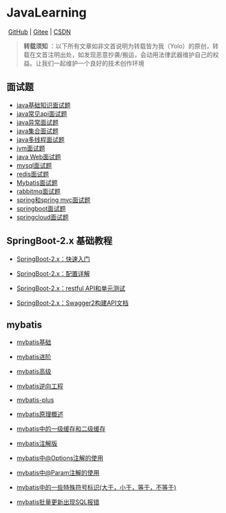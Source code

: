 # 												JavaLearning

​																													[GitHub](https://github.com/Yolo229/java_learning) | [Gitee](https://gitee.com/huanglei1111/java_learning) | [CSDN](https://blog.csdn.net/weixin_43296313?type=blog)

> **转载须知** ：以下所有文章如非文首说明为转载皆为我（Yolo）的原创，转载在文首注明出处，如发现恶意抄袭/搬运，会动用法律武器维护自己的权益。让我们一起维护一个良好的技术创作环境

## 面试题

- [java基础知识面试题](https://github.com/Yolo229/java_learning/blob/main/doc/%E9%9D%A2%E8%AF%95%E9%A2%98/Java%E5%9F%BA%E7%A1%80%E9%9D%A2%E8%AF%95%E9%A2%98/Java%E5%9F%BA%E7%A1%80%E7%9F%A5%E8%AF%86%E9%9D%A2%E8%AF%95%E9%A2%98.md)
- [java常见api面试题](https://github.com/Yolo229/java_learning/blob/main/doc/%E9%9D%A2%E8%AF%95%E9%A2%98/Java%E5%B8%B8%E8%A7%81API%E9%9D%A2%E8%AF%95%E9%A2%98/Java%E5%B8%B8%E8%A7%81API%E9%9D%A2%E8%AF%95%E9%A2%98.md)
- [java异常面试题](https://github.com/Yolo229/java_learning/blob/main/doc/%E9%9D%A2%E8%AF%95%E9%A2%98/Java%E5%BC%82%E5%B8%B8%E9%9D%A2%E8%AF%95%E9%A2%98/Java%E5%BC%82%E5%B8%B8%E9%9D%A2%E8%AF%95%E9%A2%98.md)
- [java集合面试题](https://github.com/Yolo229/java_learning/blob/main/doc/%E9%9D%A2%E8%AF%95%E9%A2%98/Java%E9%9B%86%E5%90%88%E5%AE%B9%E5%99%A8%E9%9D%A2%E8%AF%95%E9%A2%98/Java%E9%9B%86%E5%90%88%E5%AE%B9%E5%99%A8%E9%9D%A2%E8%AF%95%E9%A2%98.md)
- [java多线程面试题](https://github.com/Yolo229/java_learning/blob/main/doc/%E9%9D%A2%E8%AF%95%E9%A2%98/Java%E5%A4%9A%E7%BA%BF%E7%A8%8B%E9%9D%A2%E8%AF%95%E9%A2%98/Java%E5%A4%9A%E7%BA%BF%E7%A8%8B%E9%9D%A2%E8%AF%95%E9%A2%98.md)
- [jvm面试题](https://github.com/Yolo229/java_learning/blob/main/doc/%E9%9D%A2%E8%AF%95%E9%A2%98/JVM%E9%9D%A2%E8%AF%95%E9%A2%98/JVM%E9%9D%A2%E8%AF%95%E9%A2%98.md)
- [java Web面试题](https://github.com/Yolo229/java_learning/blob/main/doc/%E9%9D%A2%E8%AF%95%E9%A2%98/JavaWeb%E9%9D%A2%E8%AF%95%E9%A2%98/JavaWeb%E9%9D%A2%E8%AF%95%E9%A2%98.md)
- [mysql面试题](https://github.com/Yolo229/java_learning/blob/main/doc/%E9%9D%A2%E8%AF%95%E9%A2%98/MysqL%E9%9D%A2%E8%AF%95%E9%A2%98/MySQL%E9%9D%A2%E8%AF%95%E9%A2%98.md)
- [redis面试题](https://github.com/Yolo229/java_learning/blob/main/doc/%E9%9D%A2%E8%AF%95%E9%A2%98/Redis%E9%9D%A2%E8%AF%95%E9%A2%98/Redis%E9%9D%A2%E8%AF%95%E9%A2%98.md)
- [Mybatis面试题](https://github.com/Yolo229/java_learning/blob/main/doc/%E9%9D%A2%E8%AF%95%E9%A2%98/Mybats%E9%9D%A2%E8%AF%95%E9%A2%98/Mybatis%E9%9D%A2%E8%AF%95%E9%A2%98.md)
- [rabbitmq面试题](https://github.com/Yolo229/java_learning/blob/main/doc/%E9%9D%A2%E8%AF%95%E9%A2%98/RabbitMQ%E9%9D%A2%E8%AF%95%E9%A2%98/RabbitMQ%E9%9D%A2%E8%AF%95%E9%A2%98.md)
- [spring和spring mvc面试题](https://github.com/Yolo229/java_learning/blob/main/doc/%E9%9D%A2%E8%AF%95%E9%A2%98/Spring%E5%85%A8%E5%AE%B6%E6%A1%B6%E9%9D%A2%E8%AF%95%E9%A2%98/Spring%E5%85%A8%E5%AE%B6%E6%A1%B6%E9%9D%A2%E8%AF%95%E9%A2%98.md)
- [springboot面试题](https://github.com/Yolo229/java_learning/blob/main/doc/%E9%9D%A2%E8%AF%95%E9%A2%98/springboot%E9%9D%A2%E8%AF%95%E9%A2%98/springboot%E9%9D%A2%E8%AF%95%E9%A2%98.md)
- [springcloud面试题](https://github.com/Yolo229/java_learning/blob/main/doc/%E9%9D%A2%E8%AF%95%E9%A2%98/SpringCloud%E9%9D%A2%E8%AF%95%E9%A2%98/SpringCloud%E9%9D%A2%E8%AF%95%E9%A2%98.md)

## SpringBoot-2.x 基础教程

- [SpringBoot-2.x：快速入门](https://github.com/Yolo229/java_learning/blob/main/doc/springboot-2.x/springboot-2.x%EF%BC%9A%E5%BF%AB%E9%80%9F%E5%85%A5%E9%97%A8/springboot-2.x%EF%BC%9A%E5%BF%AB%E9%80%9F%E5%85%A5%E9%97%A8.md)
- [SpringBoot-2.x：配置详解](https://github.com/Yolo229/java_learning/blob/main/doc/springboot-2.x/springboot-2.x%EF%BC%9A%E9%85%8D%E7%BD%AE%E8%AF%A6%E8%A7%A3/springboot-2.x%EF%BC%9A%E9%85%8D%E7%BD%AE%E8%AF%A6%E8%A7%A3.md)

- [SpringBoot-2.x：restful API和单元测试](https://github.com/Yolo229/java_learning/blob/main/doc/springboot-2.x/springboot-2.x%EF%BC%9AApi%E5%BC%80%E5%8F%91/SpringBoot-2.x%EF%BC%9A%E6%9E%84%E5%BB%BARESTful%20API%E4%B8%8E%E5%8D%95%E5%85%83%E6%B5%8B%E8%AF%95/SpringBoot-2.x%EF%BC%9A%E6%9E%84%E5%BB%BARESTful%20API%E4%B8%8E%E5%8D%95%E5%85%83%E6%B5%8B%E8%AF%95.md)
- [SpringBoot-2.x：Swagger2构建API文档](https://github.com/Yolo229/java_learning/blob/main/doc/springboot-2.x/springboot-2.x%EF%BC%9AApi%E5%BC%80%E5%8F%91/SpringBoot-2.x%EF%BC%9A%E4%BD%BF%E7%94%A8Swagger2%E6%9E%84%E5%BB%BAAPI%E6%96%87%E6%A1%A3/SpringBoot-2.x%EF%BC%9A%E4%BD%BF%E7%94%A8Swagger2%E6%9E%84%E5%BB%BAAPI%E6%96%87%E6%A1%A3.md)

## mybatis

- [mybatis基础](https://github.com/Yolo229/java_learning/blob/main/doc/mybatis/mybatis%E5%9F%BA%E7%A1%80/mybatis%E5%9F%BA%E7%A1%80.md)

- [mybatis进阶](https://github.com/Yolo229/java_learning/blob/main/doc/mybatis/mybatis%E8%BF%9B%E9%98%B6/mybatis%E8%BF%9B%E9%98%B6.md)

- [mybatis高级](https://github.com/Yolo229/java_learning/blob/main/doc/mybatis/mybatis%E9%AB%98%E7%BA%A7/mybatis%E9%AB%98%E7%BA%A7.md)

- [mybatis逆向工程](https://github.com/Yolo229/java_learning/blob/main/doc/mybatis/mybatis%E9%80%86%E5%90%91%E5%B7%A5%E7%A8%8B/mybatis%E9%80%86%E5%90%91%E5%B7%A5%E7%A8%8B.md)

- [mybatis-plus](https://github.com/Yolo229/java_learning/blob/main/doc/mybatis/mybatis-plus/mybatis-plus.md)

- [mybatis原理概述](https://github.com/Yolo229/java_learning/blob/main/doc/mybatis/mybatis%E5%8E%9F%E7%90%86%E6%A6%82%E8%BF%B0/mybatis%E5%8E%9F%E7%90%86%E6%A6%82%E8%BF%B0.md)

- [mybatis中的一级缓存和二级缓存](https://github.com/Yolo229/java_learning/blob/main/doc/mybatis/mybatis%E4%B8%80%E7%BA%A7%E7%BC%93%E5%AD%98%E5%92%8C%E4%BA%8C%E7%BA%A7%E7%BC%93%E5%AD%98/mybatis%E4%B8%80%E7%BA%A7%E7%BC%93%E5%AD%98%E5%92%8C%E4%BA%8C%E7%BA%A7%E7%BC%93%E5%AD%98.md)

- [mybatis注解版](https://github.com/Yolo229/java_learning/blob/main/doc/mybatis/mybatis%E6%B3%A8%E8%A7%A3%E7%89%88/mybatis%E6%B3%A8%E8%A7%A3%E7%89%88.md)

- [mybatis中@Options注解的使用](https://github.com/Yolo229/java_learning/blob/main/doc/mybatis/mybatis%E4%B8%AD%40Options%E7%9A%84%E7%94%A8%E6%B3%95/mybatis%E4%B8%AD%40Options%E7%9A%84%E7%94%A8%E6%B3%95.md)

- [mybatis中@Param注解的使用](https://github.com/Yolo229/java_learning/blob/main/doc/mybatis/mybatis%E4%B8%AD%40Param%E7%9A%84%E7%94%A8%E6%B3%95/mybatis%E4%B8%AD%40Param%E7%9A%84%E7%94%A8%E6%B3%95.md)

- [mybatis中的一些特殊符号标识(大于，小于，等于，不等于)](https://github.com/Yolo229/java_learning/blob/main/doc/mybatis/mybatis%E4%B8%AD%E7%9A%84%E4%B8%80%E4%BA%9B%E7%89%B9%E6%AE%8A%E7%AC%A6%E5%8F%B7%E6%A0%87%E8%AF%86(%E5%A4%A7%E4%BA%8E%EF%BC%8C%E5%B0%8F%E4%BA%8E%EF%BC%8C%E7%AD%89%E4%BA%8E%EF%BC%8C%E4%B8%8D%E7%AD%89%E4%BA%8E)/mybatis%E4%B8%AD%E7%9A%84%E4%B8%80%E4%BA%9B%E7%89%B9%E6%AE%8A%E7%AC%A6%E5%8F%B7%E6%A0%87%E8%AF%86(%E5%A4%A7%E4%BA%8E%EF%BC%8C%E5%B0%8F%E4%BA%8E%EF%BC%8C%E7%AD%89%E4%BA%8E%EF%BC%8C%E4%B8%8D%E7%AD%89%E4%BA%8E).md)

- [mybatis批量更新出现SQL报错](https://github.com/Yolo229/java_learning/blob/main/doc/mybatis/mybatis%E6%89%B9%E9%87%8F%E6%9B%B4%E6%96%B0%E5%87%BA%E7%8E%B0SQL%E6%8A%A5%E9%94%99/mybatis%E6%89%B9%E9%87%8F%E6%9B%B4%E6%96%B0%E5%87%BA%E7%8E%B0SQL%E6%8A%A5%E9%94%99.md)